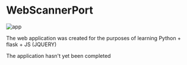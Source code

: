 # WebScannerPort

![app](https://user-images.githubusercontent.com/36919372/114386197-3368c700-9b91-11eb-92a5-eb3573f27c98.png)



The web application was created for the purposes of learning Python + flask + JS (JQUERY) 

The application hasn't yet been completed

